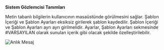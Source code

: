 **Sistem Gözlemcisi Tanımları**

Metin tabanlı bilgilerin kullanıcının masaüstünde görülmesini sağlar. Şablon İçeriği 
ve Şablon Ayarları eksiksiz girilerek şablon kaydedilir. 
Şablon İçeriği ve Şablon Ayarları ayrı ayrı girilmelidir. Ayarlar, Şablon Ayarları 
sekmesinde #VARSAYILAN olarak sunulan içerik gibi olacak şekilde özelleştirilebilir.


![Anlık Mesaj](../images/sistemgozlemcitanımlari/sistemgozlemcisitanimlari.png)
<link href=/lider2.0/assets/style.css rel=stylesheet></link>
